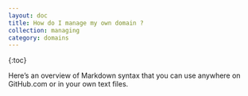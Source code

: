 ```yaml
---
layout: doc
title: How do I manage my own domain ?
collection: managing
category: domains
---
```


{:toc}

Here&rsquo;s an overview of Markdown syntax that you can use anywhere on GitHub.com or in your own text files.

